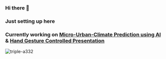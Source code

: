 ### Hi there 👋
### Just setting up here
### Currently working on [Micro-Urban-Climate Prediction using AI](https://github.com/TRIPLE-A332/UrbanClimeNet) & [Hand Gesture Controlled Presentation](https://github.com/TRIPLE-A332/HandSync-Presenter)
<p align="left"> <img src="https://komarev.com/ghpvc/?username=triple-a332&label=Profile%20views&color=0e75b6&style=flat" alt="triple-a332" /> </p>
<!--Resume [here](https://github.com/TRIPLE-A332/Resume/blob/main/CV_Ali_Ahmad_Abdullah.pdf)

<!--
**TRIPLE-A332/TRIPLE-A332** is a ✨ _special_ ✨ repository because its `README.md` (this file) appears on your GitHub profile.

Here are some ideas to get you started:

- 🔭 I’m currently working on ...
- 🌱 I’m currently learning ...
- 👯 I’m looking to collaborate on ...
- 🤔 I’m looking for help with ...
- 💬 Ask me about ...
- 📫 How to reach me: ...
- 😄 Pronouns: ...
- ⚡ Fun fact: ...
-->
